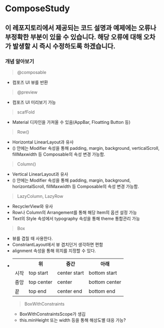# ComposeStudy
## 이 레포지토리에서 제공되는 코드 설명과 예제에는 오류나 부정확한 부분이 있을 수 있습니다. 해당 오류에 대해 오차가 발생할 시 즉시 수정하도록 하겠습니다.

### 개념 알아보기
> @composable
* 컴포즈 UI 뷰를 반환
> @preview
* 컴포즈 UI 미리보기 가능

> scafFold
* Material 디자인을 가져올 수 있음(AppBar, Floatting Button 등)


> Row()
* Horizontal LinearLayout과 유사 
* () 안에는 Modifier 속성을 통해 padding, margin, background, verticalScroll, fillMaxwidth 등 Composable의 속성 변경 가능함.

> Column()
* Vertical LinearLayout과 유사
* () 안에는 Modifier 속성을 통해 padding, margin, background, horizontalScroll, fillMaxwidth 등 Composable의 속성 변경 가능함.

> LazyColumn, LazyRow
* RecyclerView와 유사
* Row나 Column의 Arrangement를 통해 해당 Item의 옵션 설정 가능
* Text의 Style 속성에서 typography 속성을 통해 theme 통합관리 가능

> Box
* 뷰를 겹칠 때 사용한다.
* ConstriantLayout에서 뷰 겹치던거 생각하면 편함
* alignment 속성을 통해 위치를 지정할 수 있다.
* <table>
    <tr>
        <th> </th>
        <th>위</th>
        <th>중간</th>
        <th>아래</th>
    </tr>
    <tr>
        <td>시작</td>
        <td>top start</td>
        <td>center start</td>
        <td>bottom start</td>
    </tr>
    <tr>
        <td>중앙</td>
        <td>top center</td>
        <td>center</td>
        <td>bottom center</td>
    </tr>
    <tr>
        <td>끝</td>
        <td>top end</td>
        <td>center end</td>
        <td>bottom end</td>
    </tr>
 </table>



> BoxWithConstraints
* BoxWithConstraintsScope가 생김
* this.minHeight 또는 width 등을 통해 해상도별 대응 가능?
